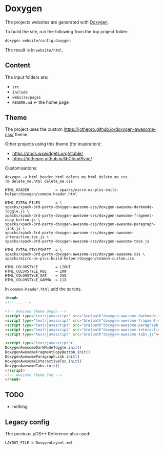 # Doxygen

The projects websites are generated with [Doxygen](https://www.doxygen.nl).

To build the site, run the following from the top project folder:

```sh
doxygen website/config.doxygen
```

The result is in `website/html`.

## Content

The input folders are:

- `src`
- `include`
- `website/pages`
- `README.md` <- the home page

## Theme

The project uses the custom <https://jothepro.github.io/doxygen-awesome-css/> theme.

Other projects using this theme (for inspiration):

- https://docs.wxwidgets.org/stable/
- https://jothepro.github.io/libCloudSync/

Customisations:

```
doxygen -w html header.html delete_me.html delete_me.css
rm delete_me.html delete_me.css
```

```
HTML_HEADER            = xpacks/micro-os-plus-build-helper/doxygen/common-header.html

HTML_EXTRA_FILES       = \
xpacks/xpack-3rd-party-doxygen-awesome-css/doxygen-awesome-darkmode-toggle.js \
xpacks/xpack-3rd-party-doxygen-awesome-css/doxygen-awesome-fragment-copy-button.js \
xpacks/xpack-3rd-party-doxygen-awesome-css/doxygen-awesome-paragraph-link.js \
xpacks/xpack-3rd-party-doxygen-awesome-css/doxygen-awesome-interactive-toc.js \
xpacks/xpack-3rd-party-doxygen-awesome-css/doxygen-awesome-tabs.js

HTML_EXTRA_STYLESHEET  = \
xpacks/xpack-3rd-party-doxygen-awesome-css/doxygen-awesome.css \
xpacks/micro-os-plus-build-helper/doxygen/common-custom.css

HTML_COLORSTYLE        = LIGHT
HTML_COLORSTYLE_HUE    = 209
HTML_COLORSTYLE_SAT    = 255
HTML_COLORSTYLE_GAMMA  = 113
```

In `common-header.html` add the scripts.

```html
<head>
<!-- ... -->

<!-- Awesome Theme Begin -->
<script type="text/javascript" src="$relpath^doxygen-awesome-darkmode-toggle.js"></script>
<script type="text/javascript" src="$relpath^doxygen-awesome-fragment-copy-button.js"></script>
<script type="text/javascript" src="$relpath^doxygen-awesome-paragraph-link.js"></script>
<script type="text/javascript" src="$relpath^doxygen-awesome-interactive-toc.js"></script>
<script type="text/javascript" src="$relpath^doxygen-awesome-tabs.js"></script>

<script type="text/javascript">
DoxygenAwesomeDarkModeToggle.init()
DoxygenAwesomeFragmentCopyButton.init()
DoxygenAwesomeParagraphLink.init()
DoxygenAwesomeInteractiveToc.init()
DoxygenAwesomeTabs.init()
</script>
<!-- Awesome Theme End -->
</head>
```

## TODO

- nothing

## Legacy config

The previous µOS++ Reference also used:

```
LAYOUT_FILE = DoxygenLayout.xml
```
